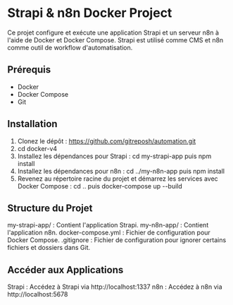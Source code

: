 # Strapi & n8n Docker Project
Ce projet configure et exécute une application Strapi et un serveur n8n à l'aide de Docker et Docker Compose. 
Strapi est utilisé comme CMS et n8n comme outil de workflow d'automatisation.

## Prérequis
- Docker
- Docker Compose
- Git

## Installation

1. Clonez le dépôt : https://github.com/gitreposh/automation.git
2. cd docker-v4
3. Installez les dépendances pour Strapi : cd my-strapi-app puis npm install
4. Installez les dépendances pour n8n : cd ../my-n8n-app puis npm install
5. Revenez au répertoire racine du projet et démarrez les services avec Docker Compose : cd .. puis docker-compose up --build

## Structure du Projet
my-strapi-app/ : Contient l'application Strapi.
my-n8n-app/ : Contient l'application n8n.
docker-compose.yml : Fichier de configuration pour Docker Compose.
.gitignore : Fichier de configuration pour ignorer certains fichiers et dossiers dans Git.

## Accéder aux Applications
Strapi : Accédez à Strapi via http://localhost:1337
n8n : Accédez à n8n via http://localhost:5678
